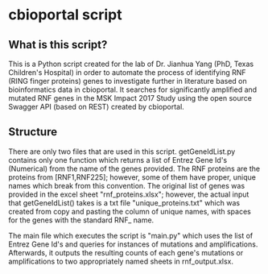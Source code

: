 # cbioportal script

## What is this script?
This is a Python script created for the lab of Dr. Jianhua Yang (PhD, Texas Children's Hospital) in order to automate the process of identifying RNF (RING finger proteins) genes to investigate further in literature based on bioinformatics data in cbioportal. It searches for significantly amplified and mutated RNF genes in the MSK Impact 2017 Study using the open source Swagger API (based on REST) created by cbioportal. 

## Structure
There are only two files that are used in this script. getGeneIdList.py contains only one function which returns a list of Entrez Gene Id's (Numerical) from the name of the genes provided. The RNF proteins are the proteins from [RNF1,RNF225]; however, some of them have proper, unique names which break from this convention. The original list of genes was provided in the excel sheet "rnf_proteins.xlsx"; however, the actual input that getGeneIdList() takes is a txt file "unique_proteins.txt" which was created from copy and pasting the column of unique names, with spaces for the genes with the standard RNF_ name. 

The main file which executes the script is "main.py" which uses the list of Entrez Gene Id's and queries for instances of mutations and amplifications. Afterwards, it outputs the resulting counts of each gene's mutations or amplifications to two appropriately named sheets in rnf_output.xlsx.
